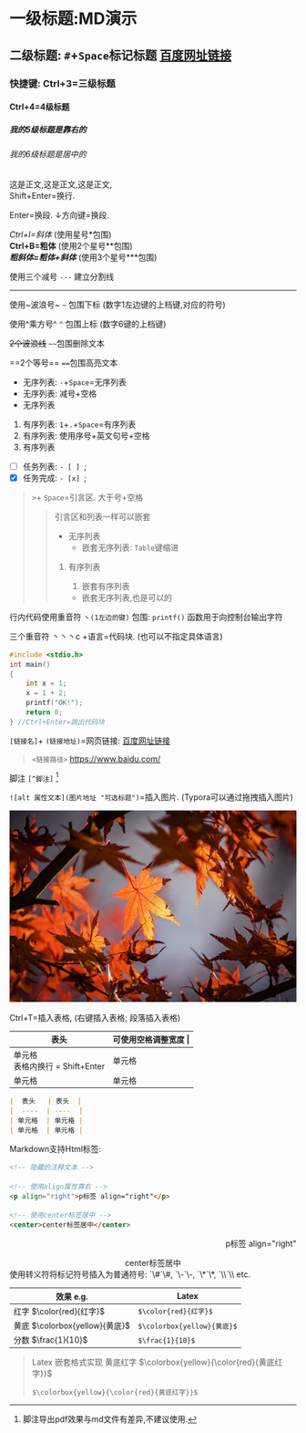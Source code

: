 # 一级标题:MD演示

## 二级标题: `#`+`Space`标记标题 [百度网址链接](https://www.baidu.com/)

### 快捷键: Ctrl+3=三级标题

#### Ctrl+4=4级标题

##### 我的5级标题是靠右的

###### 我的6级标题是居中的

这是正文,这是正文,这是正文,  
Shift+Enter=换行.

Enter=换段. ↓方向键=换段.

*Ctrl+I=斜体* (使用星号\*包围)  
**Ctrl+B=粗体** (使用2个星号\*\*包围)  
***粗斜体=粗体+斜体*** (使用3个星号\*\*\*包围)

使用三个减号 `---` 建立分割线

---

使用~波浪号~ `~` 包围下标 (数字1左边键的上档键,对应的符号)

使用^乘方号^ `^` 包围上标 (数字6键的上档键)

~~2个波浪线~~ `~~`包围删除文本

==2个等号== `==`包围高亮文本

- 无序列表: `-`+`Space`=无序列表
- 无序列表: 减号+空格
- 无序列表

1. 有序列表: `1`+`.`+`Space`=有序列表
2. 有序列表: 使用序号+英文句号+空格
3. 有序列表

- [ ] 任务列表: `- [ ] `;
- [x] 任务完成: `- [x] `;

>  `>`+  `Space`=引言区. 大于号+空格
>
> > 引言区和列表一样可以嵌套
> >
> > - 无序列表
> >   - 嵌套无序列表: `Table`键缩进
> >
> > 1. 有序列表
> >
> >    1. 嵌套有序列表
> >
> >    - 嵌套无序列表,也是可以的

行内代码使用重音符 `丶(1左边的键)` 包围: `printf()` 函数用于向控制台输出字符

三个重音符 丶丶丶c +语言=代码块. (也可以不指定具体语言)

```c
#include <stdio.h>
int main()
{
    int x = 1;
    x = 1 + 2;
    printf("OK!");
    return 0;
} //Ctrl+Enter=跳出代码块
```

`[链接名]`+ `(链接地址)`=网页链接: [百度网址链接](https://www.baidu.com/)

> `<链接路径>` <https://www.baidu.com/>

脚注 ` [^脚注] ` [^脚注]

[^脚注]: 脚注导出pdf效果与md文件有差异,不建议使用.

`![alt 属性文本](图片地址 "可选标题")`=插入图片. (Typora可以通过拖拽插入图片)

![Typora设置](一级标题MD演示.assets/RGLj3oV.jpg)

Ctrl+T=插入表格, (右键插入表格; 段落插入表格)

|  表头   | 可使用空格调整宽度      \| |
|  ----  | ----  |
| 单元格<br />表格内换行 = Shift+Enter | 单元格 |
| 单元格  | 单元格 |

```markdown
|  表头   | 表头  |
|  ----  | ----  |
| 单元格  | 单元格 |
| 单元格  | 单元格 |
```

Markdown支持Html标签:

```markdown
<!-- 隐藏的注释文本 -->

<!-- 使用align属性靠右 -->
<p align="right">p标签 align="right"</p>

<!-- 使用center标签居中 -->
<center>center标签居中</center>
```

<!-- 隐藏的注释文本 -->

<p align="right">p标签 align="right"</p>
<center>center标签居中</center>
使用转义符将标记符号插入为普通符号: `\#`\#, `\-`\-, `\*`\*, `\\`\\ etc.

| 效果 e.g.                 | Latex                 |
| ------------------------ | --------------------- |
| 红字 $\color{red}{红字}$ | `$\color{red}{红字}$` |
| 黄底 $\colorbox{yellow}{黄底}$ | `$\colorbox{yellow}{黄底}$` |
| 分数 $\frac{1}{10}$       | `$\frac{1}{10}$`      |

> Latex 嵌套格式实现 黄底红字 $\colorbox{yellow}{\color{red}{黄底红字}}$
>
> `$\colorbox{yellow}{\color{red}{黄底红字}}$`
